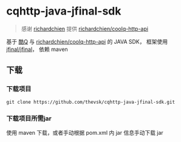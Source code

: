 # cqhttp-java-jfinal-sdk 

> 感谢 [richardchien](https://github.com/richardchien) 提供 [richardchien/coolq-http-api](https://github.com/richardchien/coolq-http-api)

基于 [酷Q](https://cqp.cc/) 与 [richardchien/coolq-http-api](https://github.com/richardchien/coolq-http-api) 的 JAVA SDK， 框架使用 [jfinal/jfinal](https://github.com/jfinal/jfinal)， 依赖 maven

## 下载

### 下载项目

```base
git clone https://github.com/thevsk/cqhttp-java-jfinal-sdk.git
```

### 下载项目所需jar

使用 maven 下载，或者手动根据 pom.xml 内 jar 信息手动下载 jar